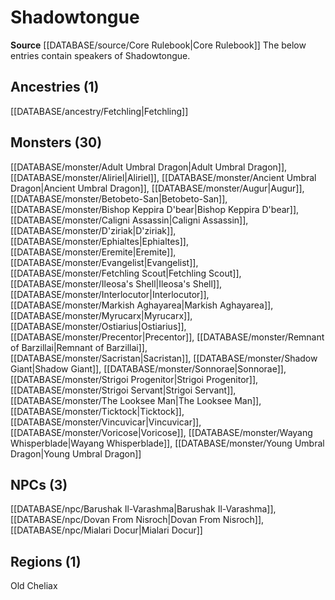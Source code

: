 ﻿---
id: '21'
name: Shadowtongue
rarity: Uncommon
source: '[[DATABASE/source/Core Rulebook|Core Rulebook]]'
trait:
- '[[DATABASE/trait/Uncommon|Uncommon]]'
type: Language

---
# Shadowtongue

**Source** [[DATABASE/source/Core Rulebook|Core Rulebook]] 
The below entries contain speakers of Shadowtongue.

## Ancestries (1)

[[DATABASE/ancestry/Fetchling|Fetchling]]

## Monsters (30)

[[DATABASE/monster/Adult Umbral Dragon|Adult Umbral Dragon]], [[DATABASE/monster/Aliriel|Aliriel]], [[DATABASE/monster/Ancient Umbral Dragon|Ancient Umbral Dragon]], [[DATABASE/monster/Augur|Augur]], [[DATABASE/monster/Betobeto-San|Betobeto-San]], [[DATABASE/monster/Bishop Keppira D'bear|Bishop Keppira D'bear]], [[DATABASE/monster/Caligni Assassin|Caligni Assassin]], [[DATABASE/monster/D'ziriak|D'ziriak]], [[DATABASE/monster/Ephialtes|Ephialtes]], [[DATABASE/monster/Eremite|Eremite]], [[DATABASE/monster/Evangelist|Evangelist]], [[DATABASE/monster/Fetchling Scout|Fetchling Scout]], [[DATABASE/monster/Ileosa's Shell|Ileosa's Shell]], [[DATABASE/monster/Interlocutor|Interlocutor]], [[DATABASE/monster/Markish Aghayarea|Markish Aghayarea]], [[DATABASE/monster/Myrucarx|Myrucarx]], [[DATABASE/monster/Ostiarius|Ostiarius]], [[DATABASE/monster/Precentor|Precentor]], [[DATABASE/monster/Remnant of Barzillai|Remnant of Barzillai]], [[DATABASE/monster/Sacristan|Sacristan]], [[DATABASE/monster/Shadow Giant|Shadow Giant]], [[DATABASE/monster/Sonnorae|Sonnorae]], [[DATABASE/monster/Strigoi Progenitor|Strigoi Progenitor]], [[DATABASE/monster/Strigoi Servant|Strigoi Servant]], [[DATABASE/monster/The Looksee Man|The Looksee Man]], [[DATABASE/monster/Ticktock|Ticktock]], [[DATABASE/monster/Vincuvicar|Vincuvicar]], [[DATABASE/monster/Voricose|Voricose]], [[DATABASE/monster/Wayang Whisperblade|Wayang Whisperblade]], [[DATABASE/monster/Young Umbral Dragon|Young Umbral Dragon]]

## NPCs (3)

[[DATABASE/npc/Barushak Il-Varashma|Barushak Il-Varashma]], [[DATABASE/npc/Dovan From Nisroch|Dovan From Nisroch]], [[DATABASE/npc/Mialari Docur|Mialari Docur]]

## Regions (1)

Old Cheliax